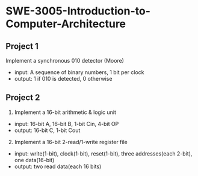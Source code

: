 # SWE-3005-Introduction-to-Computer-Architecture

## Project 1
Implement a synchronous 010 detector (Moore)
- input: A sequence of binary numbers, 1 bit per clock
- output: 1 if 010 is detected, 0 otherwise

## Project 2
1. Implement a 16-bit arithmetic & logic unit 
- input: 16-bit A, 16-bit B, 1-bit Cin, 4-bit OP
- output: 16-bit C, 1-bit Cout
2. Implement a 16-bit 2-read/1-write register file
- input: write(1-bit), clock(1-bit), reset(1-bit), three addresses(each 2-bit), one data(16-bit)
- output: two read data(each 16 bits)
